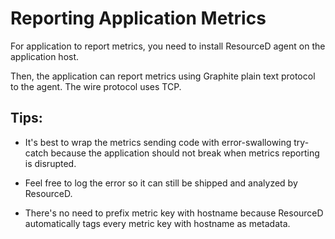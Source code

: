 # Reporting Application Metrics

For application to report metrics, you need to install ResourceD agent on the application host.

Then, the application can report metrics using Graphite plain text protocol to the agent. The wire protocol uses TCP.


## Tips:

* It's best to wrap the metrics sending code with error-swallowing try-catch because the application should not break when metrics reporting is disrupted.

* Feel free to log the error so it can still be shipped and analyzed by ResourceD.

* There's no need to prefix metric key with hostname because ResourceD automatically tags every metric key with hostname as metadata.
